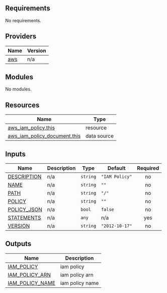 <!-- BEGIN_TF_DOCS -->
## Requirements

No requirements.

## Providers

| Name | Version |
|------|---------|
| <a name="provider_aws"></a> [aws](#provider\_aws) | n/a |

## Modules

No modules.

## Resources

| Name | Type |
|------|------|
| [aws_iam_policy.this](https://registry.terraform.io/providers/hashicorp/aws/latest/docs/resources/iam_policy) | resource |
| [aws_iam_policy_document.this](https://registry.terraform.io/providers/hashicorp/aws/latest/docs/data-sources/iam_policy_document) | data source |

## Inputs

| Name | Description | Type | Default | Required |
|------|-------------|------|---------|:--------:|
| <a name="input_DESCRIPTION"></a> [DESCRIPTION](#input\_DESCRIPTION) | n/a | `string` | `"IAM Policy"` | no |
| <a name="input_NAME"></a> [NAME](#input\_NAME) | n/a | `string` | `""` | no |
| <a name="input_PATH"></a> [PATH](#input\_PATH) | n/a | `string` | `"/"` | no |
| <a name="input_POLICY"></a> [POLICY](#input\_POLICY) | n/a | `string` | `""` | no |
| <a name="input_POLICY_JSON"></a> [POLICY\_JSON](#input\_POLICY\_JSON) | n/a | `bool` | `false` | no |
| <a name="input_STATEMENTS"></a> [STATEMENTS](#input\_STATEMENTS) | n/a | `any` | n/a | yes |
| <a name="input_VERSION"></a> [VERSION](#input\_VERSION) | n/a | `string` | `"2012-10-17"` | no |

## Outputs

| Name | Description |
|------|-------------|
| <a name="output_IAM_POLICY"></a> [IAM\_POLICY](#output\_IAM\_POLICY) | iam policy |
| <a name="output_IAM_POLICY_ARN"></a> [IAM\_POLICY\_ARN](#output\_IAM\_POLICY\_ARN) | iam policy arn |
| <a name="output_IAM_POLICY_NAME"></a> [IAM\_POLICY\_NAME](#output\_IAM\_POLICY\_NAME) | iam policy name |
<!-- END_TF_DOCS -->